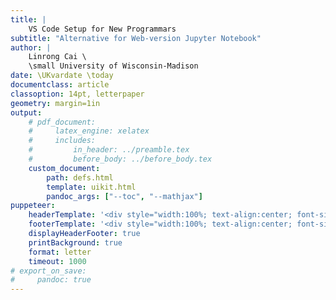 ```yaml
---
title: |
    VS Code Setup for New Programmars
subtitle: "Alternative for Web-version Jupyter Notebook"
author: |
    Linrong Cai \
    \small University of Wisconsin-Madison
date: \UKvardate \today
documentclass: article
classoption: 14pt, letterpaper
geometry: margin=1in
output:
    # pdf_document:
    #     latex_engine: xelatex
    #     includes:
    #         in_header: ../preamble.tex
    #         before_body: ../before_body.tex
    custom_document:
        path: defs.html
        template: uikit.html
        pandoc_args: ["--toc", "--mathjax"]
puppeteer:
    headerTemplate: '<div style="width:100%; text-align:center; font-size: 8pt; font-family: Noto Serif;">Analysis II</div>'
    footerTemplate: '<div style="width:100%; text-align:center; font-size: 8pt; font-family: Noto Serif;"><b><span class="pageNumber"></span> / <span class="totalPages"></span></b></div>'
    displayHeaderFooter: true
    printBackground: true
    format: letter
    timeout: 1000
# export_on_save:
#     pandoc: true
---
```


<link rel="preconnect" href="https://fonts.googleapis.com">
<link rel="preconnect" href="https://fonts.gstatic.com" crossorigin>
<link href="https://fonts.googleapis.com/css2?family=Noto+Sans+JP:wght@400;700&family=Noto+Serif+JP:wght@400;700&display=swap" rel="stylesheet">

<style>
body {
    font-family: "Noto Serif JP", serif !important;
    font-size: 14px !important;
}
h1, h2, h3, h4, h5, h6 {
    font-family: "Noto Sans JP", sans-serif !important;
}
</style>

